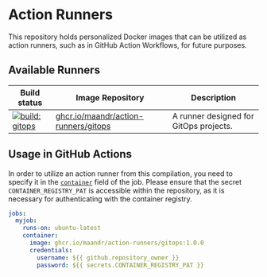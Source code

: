 # Action Runners

This repository holds personalized Docker images that can be utilized as action runners, such as in GitHub Action Workflows, for future purposes.

## Available Runners

| Build status                                                                                                                                                                             | Image Repository                                                                                 | Description                            |
|------------------------------------------------------------------------------------------------------------------------------------------------------------------------------------------|--------------------------------------------------------------------------------------------------|----------------------------------------|
| [![build: gitops](https://github.com/maandr/action-runners/actions/workflows/build-gitops.yaml/badge.svg)](https://github.com/maandr/action-runners/actions/workflows/build-gitops.yaml) | [ghcr.io/maandr/action-runners/gitops](https://github.com/users/maandr/packages/container/package/action-runners%2Fgitops) | A runner designed for GitOps projects. |

## Usage in GitHub Actions

In order to utilize an action runner from this compilation, you need to specify it in the [`container`](https://docs.github.com/en/actions/using-workflows/workflow-syntax-for-github-actions#jobsjob_idcontainer) field of the job. Please ensure that the secret `CONTAINER_REGISTRY_PAT` is accessible within the repository, as it is necessary for authenticating with the container registry.

```yaml
jobs:
  myjob:
    runs-on: ubuntu-latest
    container:
      image: ghcr.io/maandr/action-runners/gitops:1.0.0
      credentials:
        username: ${{ github.repository_owner }}
        password: ${{ secrets.CONTAINER_REGISTRY_PAT }}
```
